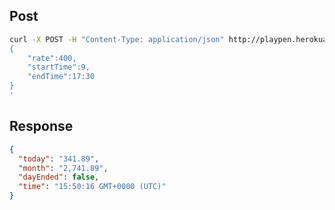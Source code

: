 ## Post

```bash
curl -X POST -H "Content-Type: application/json" http://playpen.herokuapp.com/bankroll -d '
{
    "rate":400,
    "startTime":9,
    "endTime":17:30
}
'
```

## Response

```json
{
  "today": "341.89",
  "month": "2,741.89",
  "dayEnded": false,
  "time": "15:50:16 GMT+0000 (UTC)"
}
```
